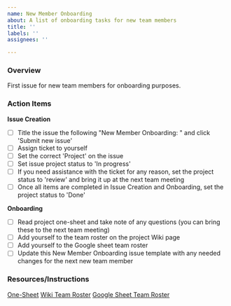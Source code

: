 ```yaml
---
name: New Member Onboarding
about: A list of onboarding tasks for new team members
title: ''
labels: ''
assignees: ''

---
```


### Overview
First issue for new team members for onboarding purposes.

### Action Items
**Issue Creation**
- [ ] Title the issue the following "New Member Onboarding: <your name>" and click 'Submit new issue'
- [ ] Assign ticket to yourself
- [ ] Set the correct 'Project' on the issue
- [ ] Set issue project status to 'In progress'
- [ ] If you need assistance with the ticket for any reason, set the project status to 'review' and bring it up at the next team meeting
- [ ] Once all items are completed in Issue Creation and Onboarding, set the project status to 'Done'

**Onboarding**
- [ ] Read project one-sheet and take note of any questions (you can bring these to the next team meeting)
- [ ] Add yourself to the team roster on the project Wiki page
- [ ] Add yourself to the Google sheet team roster
- [ ] Update this New Member Onboarding issue template with any needed changes for the next new team member

### Resources/Instructions
[One-Sheet](https://drive.google.com/file/d/19Ttc0mkzkB6oENoO45oY3iosrX2zPk9w/view?usp=sharing)
[Wiki Team Roster](https://github.com/hackforla/civic-opportunity/wiki/The-Team)
[Google Sheet Team Roster](https://docs.google.com/spreadsheets/d/1gVqztgAXXL3A_6nUaSXez84NZHwiSg627k8l94-ceTA/edit?usp=sharing)
